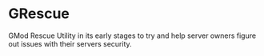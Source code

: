 # GRescue
GMod Rescue Utility in its early stages to try and help server owners figure out issues with their servers security.
